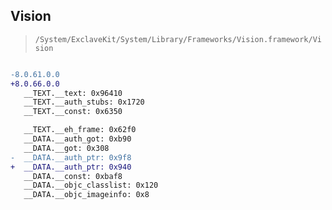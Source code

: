 ## Vision

> `/System/ExclaveKit/System/Library/Frameworks/Vision.framework/Vision`

```diff

-8.0.61.0.0
+8.0.66.0.0
   __TEXT.__text: 0x96410
   __TEXT.__auth_stubs: 0x1720
   __TEXT.__const: 0x6350

   __TEXT.__eh_frame: 0x62f0
   __DATA.__auth_got: 0xb90
   __DATA.__got: 0x308
-  __DATA.__auth_ptr: 0x9f8
+  __DATA.__auth_ptr: 0x940
   __DATA.__const: 0xbaf8
   __DATA.__objc_classlist: 0x120
   __DATA.__objc_imageinfo: 0x8

```
